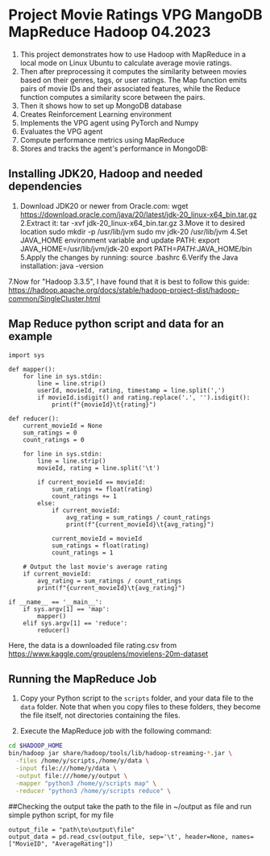 # Project Movie Ratings VPG MangoDB MapReduce Hadoop 04.2023

1. This project demonstrates how to use Hadoop with MapReduce in a local mode on Linux Ubuntu  to calculate average movie ratings.
2. Then after preprocessing it computes the similarity between movies based on their genres, tags, or user ratings. The Map function emits pairs of movie IDs and their associated features, while the Reduce function computes a similarity score between the pairs.
3. Then it shows how to set up MongoDB database
4. Creates Reinforcement Learning environment
5. Implements the VPG agent using PyTorch and Numpy
6. Evaluates the VPG agent
7. Compute performance metrics using MapReduce
8. Stores and tracks the agent's performance in MongoDB:

## Installing JDK20, Hadoop and needed dependencies
1. Download JDK20 or newer from Oracle.com:
wget https://download.oracle.com/java/20/latest/jdk-20_linux-x64_bin.tar.gz
2.Extract it:
tar -xvf jdk-20_linux-x64_bin.tar.gz
3.Move it to desired location
sudo mkdir -p /usr/lib/jvm
sudo mv jdk-20 /usr/lib/jvm
4.Set JAVA_HOME environment variable and update PATH:
export JAVA_HOME=/usr/lib/jvm/jdk-20
export PATH=$PATH:$JAVA_HOME/bin
5.Apply the changes by running:
source .bashrc
6.Verify the Java installation:
java -version

7.Now for "Hadoop 3.3.5", I have found that it is best to follow this guide:
https://hadoop.apache.org/docs/stable/hadoop-project-dist/hadoop-common/SingleCluster.html
## Map Reduce python script and data for an example
```
import sys

def mapper():
    for line in sys.stdin:
        line = line.strip()
        userId, movieId, rating, timestamp = line.split(',')
        if movieId.isdigit() and rating.replace('.', '').isdigit():
            print(f"{movieId}\t{rating}")

def reducer():
    current_movieId = None
    sum_ratings = 0
    count_ratings = 0

    for line in sys.stdin:
        line = line.strip()
        movieId, rating = line.split('\t')

        if current_movieId == movieId:
            sum_ratings += float(rating)
            count_ratings += 1
        else:
            if current_movieId:
                avg_rating = sum_ratings / count_ratings
                print(f"{current_movieId}\t{avg_rating}")

            current_movieId = movieId
            sum_ratings = float(rating)
            count_ratings = 1

    # Output the last movie's average rating
    if current_movieId:
        avg_rating = sum_ratings / count_ratings
        print(f"{current_movieId}\t{avg_rating}")

if __name__ == '__main__':
    if sys.argv[1] == 'map':
        mapper()
    elif sys.argv[1] == 'reduce':
        reducer()
```
Here, the data is a downloaded file rating.csv from https://www.kaggle.com/grouplens/movielens-20m-dataset
## Running the MapReduce Job

1. Copy your Python script to the `scripts` folder, and your data file to the `data` folder. Note that when you copy files to these folders, they become the file itself, not directories containing the files.

2. Execute the MapReduce job with the following command:

```bash
cd $HADOOP_HOME
bin/hadoop jar share/hadoop/tools/lib/hadoop-streaming-*.jar \
  -files /home/y/scripts,/home/y/data \
  -input file:///home/y/data \
  -output file:///home/y/output \
  -mapper "python3 /home/y/scripts map" \
  -reducer "python3 /home/y/scripts reduce" \
```

##Checking the output
take the path to the file in ~/output as file and run simple python script, for my file
```
output_file = "path\to\output\file"
output_data = pd.read_csv(output_file, sep='\t', header=None, names=["MovieID", "AverageRating"])
```

